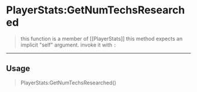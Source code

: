 # PlayerStats:GetNumTechsResearched
> this function is a member of [[PlayerStats]]
> this method expects an implicit "self" argument. invoke it with `:`
-----
## Usage
> PlayerStats:GetNumTechsResearched()
